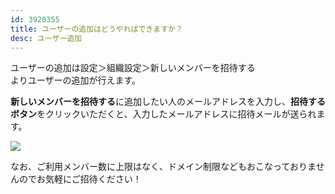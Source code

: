 ```yaml
---
id: 3920355
title: ユーザーの追加はどうやればできますか？
desc: ユーザー追加
---
```


ユーザーの追加は設定＞組織設定＞新しいメンバーを招待する<br>よりユーザーの追加が行えます。

**新しいメンバーを招待する**に追加したい人のメールアドレスを入力し、**招待するボタン**をクリックいただくと、入力したメールアドレスに招待メールが送られます。

![](https://downloads.intercomcdn.com/i/o/200711521/8abb3139cca560309710229a/%E3%82%B9%E3%82%AF%E3%83%AA%E3%83%BC%E3%83%B3%E3%82%B7%E3%83%A7%E3%83%83%E3%83%88+2020-04-15+17.10.10.png)

なお、ご利用メンバー数に上限はなく、ドメイン制限などもおこなっておりませんのでお気軽にご招待ください！